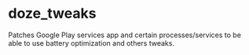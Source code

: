 # doze_tweaks
Patches Google Play services app and certain processes/services to be able to use battery optimization and others tweaks.
